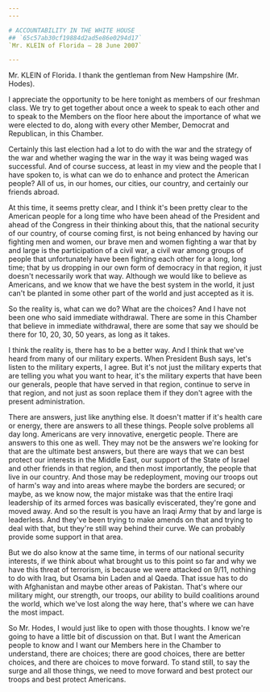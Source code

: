 ```yaml
---
---

# ACCOUNTABILITY IN THE WHITE HOUSE
## `65c57ab30cf19884d2ad5e86e0294d17`
`Mr. KLEIN of Florida — 28 June 2007`

---
```



Mr. KLEIN of Florida. I thank the gentleman from New Hampshire (Mr. 
Hodes).

I appreciate the opportunity to be here tonight as members of our 
freshman class. We try to get together about once a week to speak to 
each other and to speak to the Members on the floor here about the 
importance of what we were elected to do, along with every other 
Member, Democrat and Republican, in this Chamber.

Certainly this last election had a lot to do with the war and the 
strategy of the war and whether waging the war in the way it was being 
waged was successful. And of course success, at least in my view and 
the people that I have spoken to, is what can we do to enhance and 
protect the American people? All of us, in our homes, our cities, our 
country, and certainly our friends abroad.

At this time, it seems pretty clear, and I think it's been pretty 
clear to the American people for a long time who have been ahead of the 
President and ahead of the Congress in their thinking about this, that 
the national security of our country, of course coming first, is not 
being enhanced by having our fighting men and women, our brave men and 
women fighting a war that by and large is the participation of a civil 
war, a civil war among groups of people that unfortunately have been 
fighting each other for a long, long time; that by us dropping in our 
own form of democracy in that region, it just doesn't necessarily work 
that way. Although we would like to believe as Americans, and we know 
that we have the best system in the world, it just can't be planted in 
some other part of the world and just accepted as it is.

So the reality is, what can we do? What are the choices? And I have 
not been one who said immediate withdrawal. There are some in this 
Chamber that believe in immediate withdrawal, there are some that say 
we should be there for 10, 20, 30, 50 years, as long as it takes.

I think the reality is, there has to be a better way. And I think 
that we've heard from many of our military experts. When President Bush 
says, let's listen to the military experts, I agree. But it's not just 
the military experts that are telling you what you want to hear, it's 
the military experts that have been our generals, people that have 
served in that region, continue to serve in that region, and not just 
as soon replace them if they don't agree with the present 
administration.

There are answers, just like anything else. It doesn't matter if it's 
health care or energy, there are answers to all these things. People 
solve problems all day long. Americans are very innovative, energetic 
people. There are answers to this one as well. They may not be the 
answers we're looking for that are the ultimate best answers, but there 
are ways that we can best protect our interests in the Middle East, our 
support of the State of Israel and other friends in that region, and 
then most importantly, the people that live in our country. And those 
may be redeployment, moving our troops out of harm's way and into areas 
where maybe the borders are secured; or maybe, as we know now, 
the major mistake was that the entire Iraqi leadership of its armed 
forces was basically eviscerated, they're gone and moved away. And so 
the result is you have an Iraqi Army that by and large is leaderless. 
And they've been trying to make amends on that and trying to deal with 
that, but they're still way behind their curve. We can probably provide 
some support in that area.


But we do also know at the same time, in terms of our national 
security interests, if we think about what brought us to this point so 
far and why we have this threat of terrorism, is because we were 
attacked on 9/11, nothing to do with Iraq, but Osama bin Laden and al 
Qaeda. That issue has to do with Afghanistan and maybe other areas of 
Pakistan. That's where our military might, our strength, our troops, 
our ability to build coalitions around the world, which we've lost 
along the way here, that's where we can have the most impact.

So Mr. Hodes, I would just like to open with those thoughts. I know 
we're going to have a little bit of discussion on that. But I want the 
American people to know and I want our Members here in the Chamber to 
understand, there are choices; there are good choices, there are better 
choices, and there are choices to move forward. To stand still, to say 
the surge and all those things, we need to move forward and best 
protect our troops and best protect Americans.